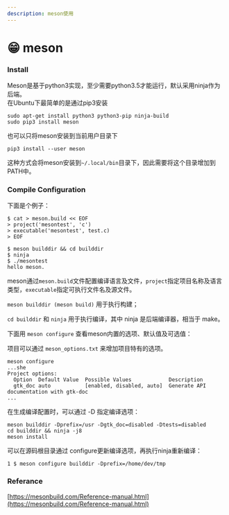 ```yaml
---
description: meson使用
---
```


# 😁 meson

### Install

Meson是基于python3实现，至少需要python3.5才能运行，默认采用ninja作为后端。\
在Ubuntu下最简单的是通过pip3安装

```shell
sudo apt-get install python3 python3-pip ninja-build
sudo pip3 install meson
```

也可以只将meson安装到当前用户目录下

```shell
pip3 install --user meson
```

这种方式会将meson安装到`~/.local/bin`目录下，因此需要将这个目录增加到PATH中。

### Compile Configuration

下面是个例子：

```shell
$ cat > meson.build << EOF
> project('mesontest', 'c')
> executable('mesontest', test.c)
> EOF

$ meson builddir && cd builddir
$ ninja
$ ./mesontest
hello meson.
```

meson通过`meson.build`文件配置编译语言及文件，`project`指定项目名称及语言类型，`executable`指定可执行文件名及源文件。

`meson builddir (meson build)` 用于执行构建；

`cd builddir` 和 `ninja` 用于执行编译，其中 ninja 是后端编译器，相当于 make。

下面用 `meson configure` 查看meson内置的选项、默认值及可选值：

项目可以通过 `meson_options.txt` 来增加项目特有的选项。

```shell
meson configure
...she
Project options:
  Option  Default Value  Possible Values            Description
  gtk_doc auto           [enabled, disabled, auto]  Generate API documentation with gtk-doc
...
```

在生成编译配置时，可以通过 -D 指定编译选项：

```shell
meson builddir -Dprefix=/usr -Dgtk_doc=disabled -Dtests=disabled
cd builddir && ninja -j8
meson install
```

可以在源码根目录通过 configure更新编译选项，再执行ninja重新编译：

```shell
1 $ meson configure builddir -Dprefix=/home/dev/tmp
```

### Referance

[https://mesonbuild.com/Reference-manual.html](https://mesonbuild.com/Reference-manual.html)









